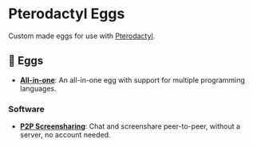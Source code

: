 # Pterodactyl Eggs
Custom made eggs for use with [Pterodactyl](https://pterodactyl.io).

## 🥚 Eggs
- **[All-in-one](aio)**: An all-in-one egg with support for multiple programming languages.

### Software
- **[P2P Screensharing](p2p-screensharing)**: Chat and screenshare peer-to-peer, without a server, no account needed.
